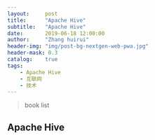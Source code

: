 ```yaml
---
layout:     post
title:      "Apache Hive"
subtitle:   "Apache Hive"
date:       2019-06-18 12:00:00
author:     "Zhang huirui"
header-img: "img/post-bg-nextgen-web-pwa.jpg"
header-mask: 0.3
catalog:    true
tags:
    - Apache Hive
    - 互联网
    - 技术
---
```


> book list

## Apache Hive


